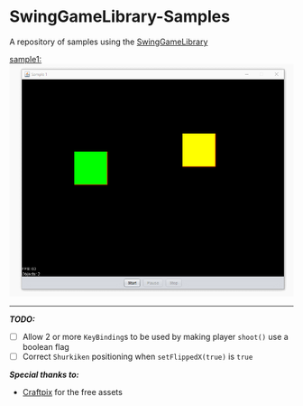 # SwingGameLibrary-Samples
A repository of samples using the [SwingGameLibrary](https://github.com/davidkroukamp/swinggamelibrary)

[sample1:](https://github.com/davidkroukamp/SwingGameLibrary-Samples/tree/main/sample1)
![sample1 example](https://github.com/davidkroukamp/SwingGameLibrary-Samples/blob/main/sample1.gif)

***

***TODO:***
- [ ] Allow 2 or more `KeyBinding`s to be used by making player `shoot()` use a boolean flag
- [ ] Correct `Shurkiken` positioning when `setFlippedX(true)` is `true`

***Special thanks to:***

* [Craftpix](https://craftpix.net/) for the free assets
